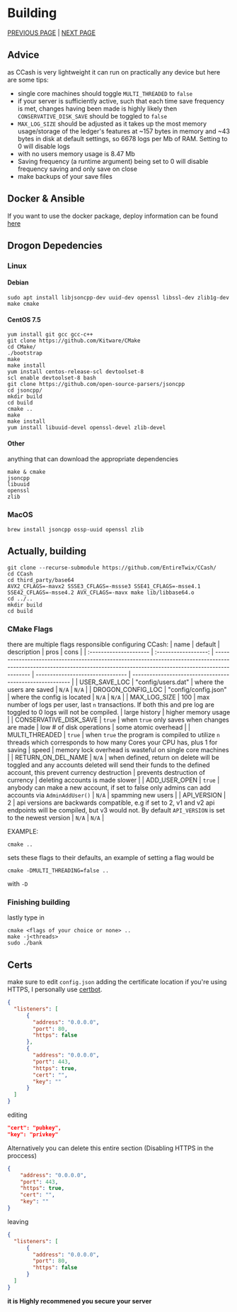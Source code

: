 # Building
[PREVIOUS PAGE](features/implementation.md) | [NEXT PAGE](FAQ.md)

## Advice
as CCash is very lightweight it can run on practically any device but here are some tips:
* single core machines should toggle `MULTI_THREADED` to `false`
* if your server is sufficiently active, such that each time save frequency is met, changes having been made is highly likely then `CONSERVATIVE_DISK_SAVE` should be toggled to `false`
* `MAX_LOG_SIZE` should be adjusted as it takes up the most memory usage/storage of the ledger's features at ~157 bytes in memory and ~43 bytes in disk at default settings, so 6678 logs per Mb of RAM. Setting to 0 will disable logs
* with no users memory usage is 8.47 Mb
* Saving frequency (a runtime argument) being set to 0 will disable frequency saving and only save on close
* make backups of your save files

## Docker & Ansible
If you want to use the docker package, deploy information can be found [here](deploy.md)

## Drogon Depedencies 

### Linux
#### Debian
```
sudo apt install libjsoncpp-dev uuid-dev openssl libssl-dev zlib1g-dev make cmake
```
#### CentOS 7.5
```
yum install git gcc gcc-c++ 
git clone https://github.com/Kitware/CMake
cd CMake/
./bootstrap
make
make install
yum install centos-release-scl devtoolset-8
scl enable devtoolset-8 bash
git clone https://github.com/open-source-parsers/jsoncpp
cd jsoncpp/
mkdir build
cd build
cmake ..
make
make install
yum install libuuid-devel openssl-devel zlib-devel
```
#### Other
anything that can download the appropriate dependencies
```
make & cmake
jsoncpp
libuuid
openssl
zlib
```
### MacOS
```
brew install jsoncpp ossp-uuid openssl zlib 
```

## Actually, building
```
git clone --recurse-submodule https://github.com/EntireTwix/CCash/
cd CCash
cd third_party/base64
AVX2_CFLAGS=-mavx2 SSSE3_CFLAGS=-mssse3 SSE41_CFLAGS=-msse4.1 SSE42_CFLAGS=-msse4.2 AVX_CFLAGS=-mavx make lib/libbase64.o
cd ../..
mkdir build
cd build
```

### CMake Flags
there are multiple flags responsible configuring CCash:
| name                   |       default        | description                                                                                                                                                               | pros                             | cons                                                     |
| :--------------------- | :------------------: | ------------------------------------------------------------------------------------------------------------------------------------------------------------------------- | -------------------------------- | -------------------------------------------------------- |
| USER_SAVE_LOC          |  "config/users.dat"  | where the users are saved                                                                                                                                                 | `N/A`                            | `N/A`                                                    |
| DROGON_CONFIG_LOC      | "config/config.json" | where the config is located                                                                                                                                               | `N/A`                            | `N/A`                                                    |
| MAX_LOG_SIZE           |         100          | max number of logs per user, last `n` transactions. If both this and pre log are toggled to 0 logs will not be compiled.                                                  | large history                    | higher memory usage                                      |
| CONSERVATIVE_DISK_SAVE |        `true`        | when `true` only saves when changes are made                                                                                                                              | low # of disk operations         | some atomic overhead                                     |
| MULTI_THREADED         |        `true`        | when `true` the program is compiled to utilize `n` threads which corresponds to how many Cores your CPU has, plus 1 for saving                                            | speed                            | memory lock overhead is wasteful on single core machines |
| RETURN_ON_DEL_NAME     |        `N/A`         | when defined, return on delete will be toggled and any accounts deleted will send their funds to the defined account, this prevent currency destruction                   | prevents destruction of currency | deleting accounts is made slower                         |
| ADD_USER_OPEN          |        `true`        | anybody can make a new account, if set to false only admins can add accounts via `AdminAddUser()`                                                                         | `N/A`                            | spamming new users                                       |
| API_VERSION            |          2           | api versions are backwards compatible, e.g if set to 2, v1 and v2 api endpoints will be compiled, but v3 would not. By default `API_VERSION` is set to the newest version | `N/A`                            | `N/A`                                                    |

EXAMPLE:
```
cmake ..
```
sets these flags to their defaults, an example of setting a flag would be 
```
cmake -DMULTI_THREADING=false ..
```
with `-D`

### Finishing building
lastly type in
```
cmake <flags of your choice or none> ..
make -j<threads>
sudo ./bank
```

## Certs
make sure to edit `config.json` adding the certificate location if you're using HTTPS, I personally use [certbot](https://certbot.eff.org/). 
```json
{
  "listeners": [
      {
        "address": "0.0.0.0",
        "port": 80,
        "https": false
      },
      {
        "address": "0.0.0.0",
        "port": 443,
        "https": true,
        "cert": "",
        "key": ""
      }
  ]
}
```
editing
```json
"cert": "pubkey",
"key": "privkey"
```

Alternatively you can delete this entire section (Disabling HTTPS in the proccess)
```json
{
    "address": "0.0.0.0",
    "port": 443,
    "https": true,
    "cert": "",
    "key": ""
}
```
leaving
```json
{
  "listeners": [
      {
        "address": "0.0.0.0",
        "port": 80,
        "https": false
      }
  ]
}
```
**it is Highly recommened you secure your server**
